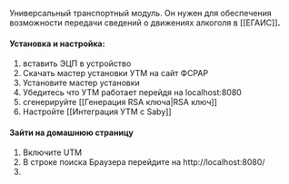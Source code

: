 Универсальный транспортный модуль. 
Он нужен для обеспечения возможности передачи сведений о движениях алкоголя в [[ЕГАИС]]**.**

#### **Установка и настройка:**
1. вставить ЭЦП в устройство
2. Скачать мастер установки УТМ на сайт ФСРАР
3. Установите мастер установки
4. Убедитесь что УТМ работает перейдя на localhost:8080
5. сгенерируйте [[Генерация RSA ключа|RSA ключ]]
6. Настройте [[Интеграция УТМ с Saby]]
	

#### Зайти на домашнюю страницу
1. Включите UTM
2. В строке поиска Браузера перейдите на http://localhost:8080/
3. 